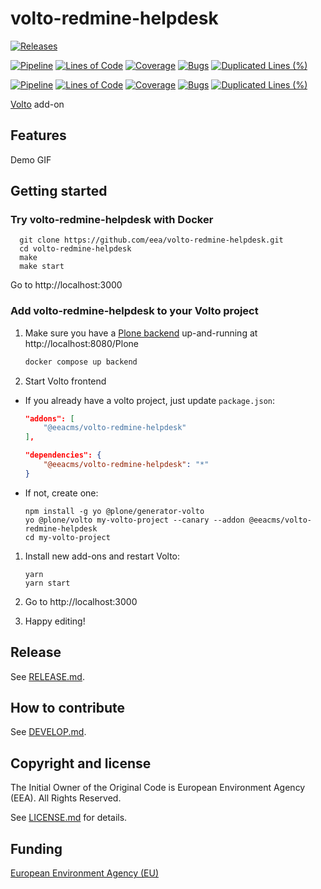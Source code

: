 # volto-redmine-helpdesk

[![Releases](https://img.shields.io/github/v/release/eea/volto-redmine-helpdesk)](https://github.com/eea/volto-redmine-helpdesk/releases)

[![Pipeline](https://ci.eionet.europa.eu/buildStatus/icon?job=volto-addons%2Fvolto-redmine-helpdesk%2Fmaster&subject=master)](https://ci.eionet.europa.eu/view/Github/job/volto-addons/job/volto-redmine-helpdesk/job/master/display/redirect)
[![Lines of Code](https://sonarqube.eea.europa.eu/api/project_badges/measure?project=volto-redmine-helpdesk-master&metric=ncloc)](https://sonarqube.eea.europa.eu/dashboard?id=volto-redmine-helpdesk-master)
[![Coverage](https://sonarqube.eea.europa.eu/api/project_badges/measure?project=volto-redmine-helpdesk-master&metric=coverage)](https://sonarqube.eea.europa.eu/dashboard?id=volto-redmine-helpdesk-master)
[![Bugs](https://sonarqube.eea.europa.eu/api/project_badges/measure?project=volto-redmine-helpdesk-master&metric=bugs)](https://sonarqube.eea.europa.eu/dashboard?id=volto-redmine-helpdesk-master)
[![Duplicated Lines (%)](https://sonarqube.eea.europa.eu/api/project_badges/measure?project=volto-redmine-helpdesk-master&metric=duplicated_lines_density)](https://sonarqube.eea.europa.eu/dashboard?id=volto-redmine-helpdesk-master)

[![Pipeline](https://ci.eionet.europa.eu/buildStatus/icon?job=volto-addons%2Fvolto-redmine-helpdesk%2Fdevelop&subject=develop)](https://ci.eionet.europa.eu/view/Github/job/volto-addons/job/volto-redmine-helpdesk/job/develop/display/redirect)
[![Lines of Code](https://sonarqube.eea.europa.eu/api/project_badges/measure?project=volto-redmine-helpdesk-develop&metric=ncloc)](https://sonarqube.eea.europa.eu/dashboard?id=volto-redmine-helpdesk-develop)
[![Coverage](https://sonarqube.eea.europa.eu/api/project_badges/measure?project=volto-redmine-helpdesk-develop&metric=coverage)](https://sonarqube.eea.europa.eu/dashboard?id=volto-redmine-helpdesk-develop)
[![Bugs](https://sonarqube.eea.europa.eu/api/project_badges/measure?project=volto-redmine-helpdesk-develop&metric=bugs)](https://sonarqube.eea.europa.eu/dashboard?id=volto-redmine-helpdesk-develop)
[![Duplicated Lines (%)](https://sonarqube.eea.europa.eu/api/project_badges/measure?project=volto-redmine-helpdesk-develop&metric=duplicated_lines_density)](https://sonarqube.eea.europa.eu/dashboard?id=volto-redmine-helpdesk-develop)


[Volto](https://github.com/plone/volto) add-on

## Features

Demo GIF

## Getting started

### Try volto-redmine-helpdesk with Docker

      git clone https://github.com/eea/volto-redmine-helpdesk.git
      cd volto-redmine-helpdesk
      make
      make start

Go to http://localhost:3000

### Add volto-redmine-helpdesk to your Volto project

1. Make sure you have a [Plone backend](https://plone.org/download) up-and-running at http://localhost:8080/Plone

   ```Bash
   docker compose up backend
   ```

1. Start Volto frontend

* If you already have a volto project, just update `package.json`:

   ```JSON
   "addons": [
       "@eeacms/volto-redmine-helpdesk"
   ],

   "dependencies": {
       "@eeacms/volto-redmine-helpdesk": "*"
   }
   ```

* If not, create one:

   ```
   npm install -g yo @plone/generator-volto
   yo @plone/volto my-volto-project --canary --addon @eeacms/volto-redmine-helpdesk
   cd my-volto-project
   ```

1. Install new add-ons and restart Volto:

   ```
   yarn
   yarn start
   ```

1. Go to http://localhost:3000

1. Happy editing!

## Release

See [RELEASE.md](https://github.com/eea/volto-redmine-helpdesk/blob/master/RELEASE.md).

## How to contribute

See [DEVELOP.md](https://github.com/eea/volto-redmine-helpdesk/blob/master/DEVELOP.md).

## Copyright and license

The Initial Owner of the Original Code is European Environment Agency (EEA).
All Rights Reserved.

See [LICENSE.md](https://github.com/eea/volto-redmine-helpdesk/blob/master/LICENSE.md) for details.

## Funding

[European Environment Agency (EU)](http://eea.europa.eu)
